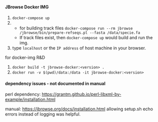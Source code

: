 #### JBrowse Docker IMG

1. `docker-compose up`
2. * for building track files `docker-compose run --rm jbrowse /jbrowse/bin/prepare-refseqs.pl --fasta /data/specie.fa` 
   * If track files exist, then `docker-compose up` would build and run the img.
3. type `localhost` or the `IP address` of host machine in your browser.   

for docker-img R&D 

1. `docker build -t jbrowse-docker:<version> .`
2. `docker run -v $(pwd)/data:/data -it jbrowse-docker:<version>`

#### dependency issues - not documented in manual
perl dependency: https://grantm.github.io/perl-libxml-by-example/installation.html 

manual: https://jbrowse.org/docs/installation.html
allowing setup.sh echo errors instead of logging was helpful. 
